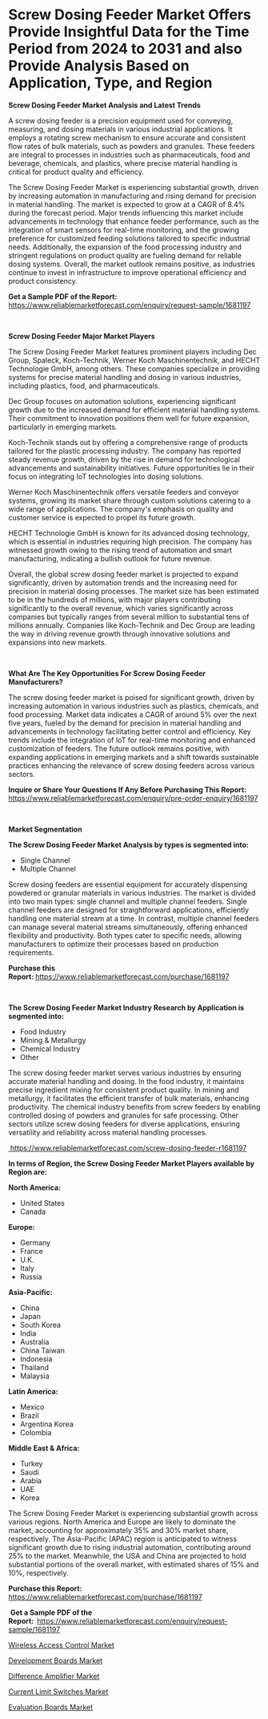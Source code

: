 <p><h1>Screw Dosing Feeder Market Offers Provide Insightful Data for the Time Period from 2024 to 2031 and also Provide Analysis Based on Application, Type, and Region</h1></p><p><strong>Screw Dosing Feeder Market Analysis and Latest Trends</strong></p>
<p><p>A screw dosing feeder is a precision equipment used for conveying, measuring, and dosing materials in various industrial applications. It employs a rotating screw mechanism to ensure accurate and consistent flow rates of bulk materials, such as powders and granules. These feeders are integral to processes in industries such as pharmaceuticals, food and beverage, chemicals, and plastics, where precise material handling is critical for product quality and efficiency.</p><p>The Screw Dosing Feeder Market is experiencing substantial growth, driven by increasing automation in manufacturing and rising demand for precision in material handling. The market is expected to grow at a CAGR of 8.4% during the forecast period. Major trends influencing this market include advancements in technology that enhance feeder performance, such as the integration of smart sensors for real-time monitoring, and the growing preference for customized feeding solutions tailored to specific industrial needs. Additionally, the expansion of the food processing industry and stringent regulations on product quality are fueling demand for reliable dosing systems. Overall, the market outlook remains positive, as industries continue to invest in infrastructure to improve operational efficiency and product consistency.</p></p>
<p><strong>Get a Sample PDF of the Report:&nbsp;</strong> <a href="https://www.reliablemarketforecast.com/enquiry/request-sample/1681197?utm_campaign=1743&utm_medium=2&utm_source=Github&utm_content=ia&utm_term=16122024&utm_id=screw-dosing-feeder">https://www.reliablemarketforecast.com/enquiry/request-sample/1681197</a></p>
<p>&nbsp;</p>
<p><strong>Screw Dosing Feeder Major Market Players</strong></p>
<p><p>The Screw Dosing Feeder Market features prominent players including Dec Group, Spaleck, Koch-Technik, Werner Koch Maschinentechnik, and HECHT Technologie GmbH, among others. These companies specialize in providing systems for precise material handling and dosing in various industries, including plastics, food, and pharmaceuticals.</p><p>Dec Group focuses on automation solutions, experiencing significant growth due to the increased demand for efficient material handling systems. Their commitment to innovation positions them well for future expansion, particularly in emerging markets.</p><p>Koch-Technik stands out by offering a comprehensive range of products tailored for the plastic processing industry. The company has reported steady revenue growth, driven by the rise in demand for technological advancements and sustainability initiatives. Future opportunities lie in their focus on integrating IoT technologies into dosing solutions.</p><p>Werner Koch Maschinentechnik offers versatile feeders and conveyor systems, growing its market share through custom solutions catering to a wide range of applications. The company's emphasis on quality and customer service is expected to propel its future growth.</p><p>HECHT Technologie GmbH is known for its advanced dosing technology, which is essential in industries requiring high precision. The company has witnessed growth owing to the rising trend of automation and smart manufacturing, indicating a bullish outlook for future revenue.</p><p>Overall, the global screw dosing feeder market is projected to expand significantly, driven by automation trends and the increasing need for precision in material dosing processes. The market size has been estimated to be in the hundreds of millions, with major players contributing significantly to the overall revenue, which varies significantly across companies but typically ranges from several million to substantial tens of millions annually. Companies like Koch-Technik and Dec Group are leading the way in driving revenue growth through innovative solutions and expansions into new markets.</p></p>
<p>&nbsp;</p>
<p><strong>What Are The Key Opportunities For Screw Dosing Feeder Manufacturers?</strong></p>
<p><p>The screw dosing feeder market is poised for significant growth, driven by increasing automation in various industries such as plastics, chemicals, and food processing. Market data indicates a CAGR of around 5% over the next five years, fueled by the demand for precision in material handling and advancements in technology facilitating better control and efficiency. Key trends include the integration of IoT for real-time monitoring and enhanced customization of feeders. The future outlook remains positive, with expanding applications in emerging markets and a shift towards sustainable practices enhancing the relevance of screw dosing feeders across various sectors.</p></p>
<p><strong>Inquire or Share Your Questions If Any Before Purchasing This Report:</strong> <a href="https://www.reliablemarketforecast.com/enquiry/pre-order-enquiry/1681197?utm_campaign=1743&utm_medium=2&utm_source=Github&utm_content=ia&utm_term=16122024&utm_id=screw-dosing-feeder">https://www.reliablemarketforecast.com/enquiry/pre-order-enquiry/1681197</a></p>
<p>&nbsp;</p>
<p><strong>Market Segmentation</strong></p>
<p><strong>The Screw Dosing Feeder Market Analysis by types is segmented into:</strong></p>
<p><ul><li>Single Channel</li><li>Multiple Channel</li></ul></p>
<p><p>Screw dosing feeders are essential equipment for accurately dispensing powdered or granular materials in various industries. The market is divided into two main types: single channel and multiple channel feeders. Single channel feeders are designed for straightforward applications, efficiently handling one material stream at a time. In contrast, multiple channel feeders can manage several material streams simultaneously, offering enhanced flexibility and productivity. Both types cater to specific needs, allowing manufacturers to optimize their processes based on production requirements.</p></p>
<p><strong>Purchase this Report:&nbsp;</strong><a href="https://www.reliablemarketforecast.com/purchase/1681197?utm_campaign=1743&utm_medium=2&utm_source=Github&utm_content=ia&utm_term=16122024&utm_id=screw-dosing-feeder">https://www.reliablemarketforecast.com/purchase/1681197</a></p>
<p>&nbsp;</p>
<p><strong>The Screw Dosing Feeder Market Industry Research by Application is segmented into:</strong></p>
<p><ul><li>Food Industry</li><li>Mining & Metallurgy</li><li>Chemical Industry</li><li>Other</li></ul></p>
<p><p>The screw dosing feeder market serves various industries by ensuring accurate material handling and dosing. In the food industry, it maintains precise ingredient mixing for consistent product quality. In mining and metallurgy, it facilitates the efficient transfer of bulk materials, enhancing productivity. The chemical industry benefits from screw feeders by enabling controlled dosing of powders and granules for safe processing. Other sectors utilize screw dosing feeders for diverse applications, ensuring versatility and reliability across material handling processes.</p></p>
<p><a href="https://www.reliablemarketforecast.com/screw-dosing-feeder-r1681197?utm_campaign=1743&utm_medium=2&utm_source=Github&utm_content=ia&utm_term=16122024&utm_id=screw-dosing-feeder">&nbsp;https://www.reliablemarketforecast.com/screw-dosing-feeder-r1681197</a></p>
<p><strong>In terms of Region, the Screw Dosing Feeder Market Players available by Region are:</strong></p>
<p>
    <p> <strong> North America: </strong>
        <ul>
            <li>United States</li>
            <li>Canada</li>
        </ul>
        </p> 
    <p> <strong> Europe: </strong>
        <ul>
            <li>Germany</li>
            <li>France</li>
            <li>U.K.</li>
            <li>Italy</li>
            <li>Russia</li>
        </ul>
        </p> 
    <p> <strong> Asia-Pacific: </strong>
        <ul>
            <li>China</li>
            <li>Japan</li>
            <li>South Korea</li>
            <li>India</li>
            <li>Australia</li>
            <li>China Taiwan</li>
            <li>Indonesia</li>
            <li>Thailand</li>
            <li>Malaysia</li>
        </ul>
        </p> 
    <p> <strong> Latin America: </strong>
        <ul>
            <li>Mexico</li>
            <li>Brazil</li>
            <li>Argentina Korea</li>
            <li>Colombia</li>
        </ul>
        </p> 
    <p> <strong> Middle East & Africa: </strong>
        <ul>
            <li>Turkey</li>
            <li>Saudi</li>
            <li>Arabia</li>
            <li>UAE</li>
            <li>Korea</li>
        </ul>
    </p>
    </p>
<p><p>The Screw Dosing Feeder Market is experiencing substantial growth across various regions. North America and Europe are likely to dominate the market, accounting for approximately 35% and 30% market share, respectively. The Asia-Pacific (APAC) region is anticipated to witness significant growth due to rising industrial automation, contributing around 25% to the market. Meanwhile, the USA and China are projected to hold substantial portions of the overall market, with estimated shares of 15% and 10%, respectively.</p></p>
<p><strong>Purchase this Report: </strong><a href="https://www.reliablemarketforecast.com/purchase/1681197?utm_campaign=1743&utm_medium=2&utm_source=Github&utm_content=ia&utm_term=16122024&utm_id=screw-dosing-feeder">https://www.reliablemarketforecast.com/purchase/1681197</a></p>
<p>&nbsp;<strong>Get a Sample PDF of the Report:&nbsp;&nbsp;</strong><a href="https://www.reliablemarketforecast.com/enquiry/request-sample/1681197?utm_campaign=1743&utm_medium=2&utm_source=Github&utm_content=ia&utm_term=16122024&utm_id=screw-dosing-feeder">https://www.reliablemarketforecast.com/enquiry/request-sample/1681197</a></p>
<p><strong></strong></p>
<p><p><a href="https://www.linkedin.com/pulse/exploring-growth-potential-wireless-access-control-market-key-osp2f?utm_campaign=1743&utm_medium=2&utm_source=Github&utm_content=ia&utm_term=16122024&utm_id=screw-dosing-feeder">Wireless Access Control Market</a></p><p><a href="https://www.linkedin.com/pulse/global-development-boards-market-exploring-share-trends-future-lkdbe?utm_campaign=1743&utm_medium=2&utm_source=Github&utm_content=ia&utm_term=16122024&utm_id=screw-dosing-feeder">Development Boards Market</a></p><p><a href="https://www.linkedin.com/pulse/key-trends-driving-difference-amplifier-market-growth-10-cagr-v5ete?utm_campaign=1743&utm_medium=2&utm_source=Github&utm_content=ia&utm_term=16122024&utm_id=screw-dosing-feeder">Difference Amplifier Market</a></p><p><a href="https://www.linkedin.com/pulse/detailed-current-limit-switches-market-study-segmentation-67tee?utm_campaign=1743&utm_medium=2&utm_source=Github&utm_content=ia&utm_term=16122024&utm_id=screw-dosing-feeder">Current Limit Switches Market</a></p><p><a href="https://www.linkedin.com/pulse/evalua-mark-research-ptwwe?utm_campaign=1743&utm_medium=2&utm_source=Github&utm_content=ia&utm_term=16122024&utm_id=screw-dosing-feeder">Evaluation Boards Market</a></p></p>